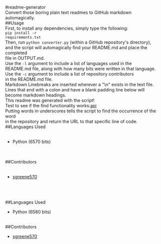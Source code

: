 #readme-generator
<br>
Convert those boring plain text readmes to GitHub markdown automagically.
<br>
##Usage
<br>
First, to install any dependencies, simply type the following:
<br>
<code>pip install -r requirements.txt</code>
<br>
Then, run <code>python converter.py</code> (within a GitHub repository's directory),
<br>
and the script will automagically find your README.md and place the completed
<br>
file in OUTPUT.md.
<br>
Use the <code>-l</code> argument to include a list of languages used in the
<br>
README.md file, along with how many bits were written in that language.
<br>
Use the <code>-c</code> argument to include a list of repository contributors
<br>
in the README.md file.
<br>
Markdown Linebreaks are inserted wherever a "\n" exists in the text file.
<br>
Lines that end with a colon and have a blank padding line below will become markdown headings.
<br>
This readme was generated with the script!
<br>
Test to see if the find functionality works:<a href=https://github.com/sgreene570/readme-generator/blob/master/converter.py#L25>api</a>
<br>
Putting words in underscores tells the script to find the occurrence of the word
<br>
in the repository and return the URL to that specific line of code.
<br>
##Languages Used
<br>
<ul>
<br>
<li>Python (6570 bits)</li>
<br>
</ul>
<br>
##Contributors
<br>
<ul>
<br>
<li><a href='https://api.github.com/users/sgreene570'>sgreene570</a></li>
<br>
</ul>
<br>

<br>
##Languages Used
<br>
<ul>
<li>Python (6580 bits)</li>
</ul>
<br>
##Contributors
<br>
<ul>
<li><a href='https://api.github.com/users/sgreene570'>sgreene570</a></li>
</ul>
